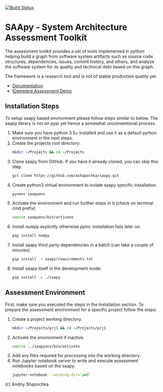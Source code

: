 [![Build Status](https://travis-ci.org/ashapochka/saapy.svg?branch=master)](https://travis-ci.org/ashapochka/saapy)

# SAApy - System Architecture Assessment Toolkit

The assessment toolkit provides a set of tools implemented in python helping
build a graph from software system artifacts such as source code structures,
dependencies, issues, commit history, and others, and analyze the software
system for its quality and technical debt based on this graph.

The framework is a research tool and is not of stable production quality yet.

* [Documentation](docs/index.md)
* [IDempiere Assessment Demo](samples/idempiere-assessment.ipynb)

## Installation Steps

To setup saapy based environment please follow steps similar to below.
The saapy library is not on pypi yet hence a somewhat unconventional process.

1. Make sure you have python 3.5+ installed and use it as a default python
environment in the next steps.
2. Create the projects root directory:
    ```bash
    mkdir ~/Projects && cd ~/Projects
    ```
3. Clone saapy from GitHub. If you have it already cloned, you can skip this step.
    ```bash
    git clone https://github.com/ashapochka/saapy.git
    ```
4. Create python3 virtual environment to isolate saapy specific installation.
    ```bash
    pyvenv saapyenv
    ```
5. Activate the environment and run further steps in it (check on terminal cmd prefix)
    ```bash
    source saapyenv/bin/activate
    ```
6. Install *numpy* explicitly otherwise *pymc* installation fails later on.
    ```bash
    pip install numpy
    ```
7. Install saapy third party dependencies in a batch (can take a couple of minutes).
    ```bash
    pip install -r saapy/requirements.txt
    ```
8. Install saapy itself in the development mode.
    ```bash
    pip install -e ./saapy
    ```

## Assessment Environment

First, make sure you executed the steps in the Installation section. To prepare
the assessment environment for a specific project follow the steps:

1. Create a project working directory.
    ```bash
    mkdir ~/Projects/prj1 && cd ~/Projects/prj1
    ```
2. Activate the environment if inactive.
    ```bash
    source ../saapyenv/bin/activate
    ```
3. Add any files required for processing into the working directory.
4. Run Jupyter notebook server to write and execute assessment notebooks
based on the saapy.
    ```bash
    jupyter-notebook --working-dir=`pwd`
    ```


(c) Andriy Shapochka
